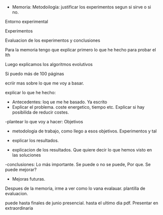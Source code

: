 - Memoria:
Metodoilogía: justificar los experimentos segun si sirve o si no.

Entorno experimental

Experimentos

Evaluacion de los experimentos y conclusiones



Para la memoria tengo que explicar primero lo que he hecho para probar el lth

Luego explicamos los algoritmos evolutivos

Si puedo más de 100 páginas



ecriir mas sobre lo que me voy a basar. 

explicar lo que he hecho:
- Antecedentes: loq ue me he basado. Ya escrito
- Explicar el problema. coste energetico, tiempo etc. Explicar si hay posibilida de reducir costes.

-plantear lo que voy a hacer: Objetivos
- metodologia de trabajo, como llego a esos objetivos. Experimentos y tal

- explicar los resultados.
- explicacion de los resultados. Que quiere decir lo que hemos visto en las soluciones

-conclusiones: Lo más importante. Se puede o no se puede, Por que. Se puede mejorar?

- Mejoras futuras.




Despues de la memoria, irme a ver como lo vana  evalauar. plantilla de evaluacion.

puede hasta finales de junio presencial. hasta el ultimo dia pdf. Presentar en extraordinaria